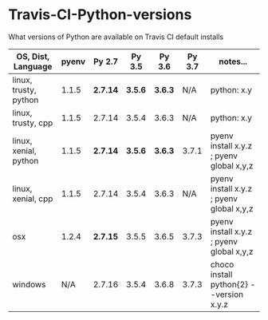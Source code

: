 # Travis-CI-Python-versions
What versions of Python are available on Travis CI default installs

| OS, Dist, Language    | pyenv | Py 2.7     | Py 3.5    | Py 3.6    | Py 3.7 | notes... |
| --------------------- | ----- | ---------- | --------- | --------- | ------ | -------- |
| linux, trusty, python | 1.1.5 | __2.7.14__ | __3.5.6__ | __3.6.3__ |  N/A   | python: x.y |
| linux, trusty, cpp    | 1.1.5 | 2.7.14     | 3.5.4     | 3.6.3     |  N/A   | python: x.y |
| linux, xenial, python | 1.1.5 | __2.7.14__ | __3.5.6__ | __3.6.3__ | 3.7.1  | pyenv install x.y.z ; pyenv global x,y,z |
| linux, xenial, cpp    | 1.1.5 | 2.7.14     | 3.5.4     | 3.6.3     |  N/A   | pyenv install x.y.z ; pyenv global x,y,z |
| osx                   | 1.2.4 | __2.7.15__ | 3.5.5     | 3.6.5     | 3.7.3  | pyenv install x.y.z ; pyenv global x,y,z |
| windows               |  N/A  | 2.7.16     | 3.5.4     | 3.6.8     | 3.7.3  | choco install python{2} --version x.y.z |

